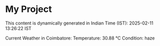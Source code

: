 # My Project

This content is dynamically generated in Indian Time (IST): 2025-02-11 13:26:22 IST


Current Weather in Coimbatore:
Temperature: 30.88 °C
Condition: haze
